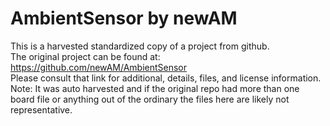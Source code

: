 
# AmbientSensor by newAM  
This is a harvested standardized copy of a project from github.  
The original project can be found at:  
https://github.com/newAM/AmbientSensor  
Please consult that link for additional, details, files, and license information.  
Note: It was auto harvested and if the original repo had more than one board file or anything out of the ordinary the files here are likely not representative.  
    